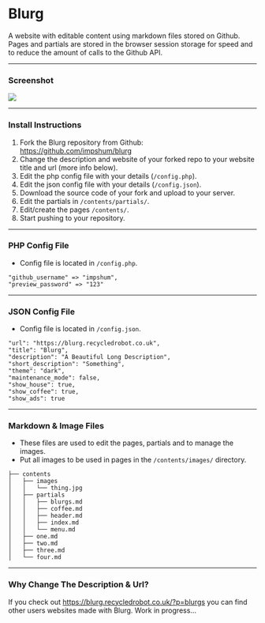 # Blurg

A website with editable content using markdown files stored on Github. Pages and partials are stored in the browser session storage for speed and to reduce the amount of calls to the Github API.

* * *

### Screenshot

![](ss.jpg)

* * *

### Install Instructions

1.  Fork the Blurg repository from Github: <https://github.com/impshum/blurg>
2.  Change the description and website of your forked repo to your website title and url (more info below).
3.  Edit the php config file with your details (`/config.php`).
4.  Edit the json config file with your details (`/config.json`).
5.  Download the source code of your fork and upload to your server.
6.  Edit the partials in `/contents/partials/`.
7.  Edit/create the pages `/contents/`.
8.  Start pushing to your repository.

* * *

### PHP Config File

-   Config file is located in `/config.php`.

```
"github_username" => "impshum",
"preview_password" => "123"
```

* * *

### JSON Config File

-   Config file is located in `/config.json`.

```
"url": "https://blurg.recycledrobot.co.uk",
"title": "Blurg",
"description": "A Beautiful Long Description",
"short_description": "Something",
"theme": "dark",
"maintenance_mode": false,
"show_house": true,
"show_coffee": true,
"show_ads": true
```

* * *

### Markdown & Image Files

-   These files are used to edit the pages, partials and to manage the images.
-   Put all images to be used in pages in the `/contents/images/` directory.

```
├── contents
│   ├── images
│   │   └── thing.jpg
│   ├── partials
│   │   ├── blurgs.md
│   │   ├── coffee.md
│   │   ├── header.md
│   │   ├── index.md
│   │   └── menu.md
│   ├── one.md
│   ├── two.md
│   ├── three.md
│   └── four.md
```

* * *

### Why Change The Description & Url?

If you check out <https://blurg.recycledrobot.co.uk/?p=blurgs> you can find other users websites made with Blurg. Work in progress...
